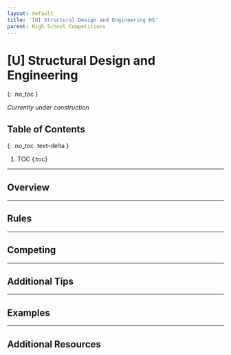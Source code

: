 ```yaml
---
layout: default
title: '[U] Structural Design and Engineering HS'
parent: High School Competitions
---
```


# [U] Structural Design and Engineering
{: .no_toc }

*Currently under construction*

## Table of Contents
{: .no_toc .text-delta }

1. TOC
{:toc}

---

## Overview

---

## Rules

---

## Competing

---

## Additional Tips

---

## Examples

---

## Additional Resources
